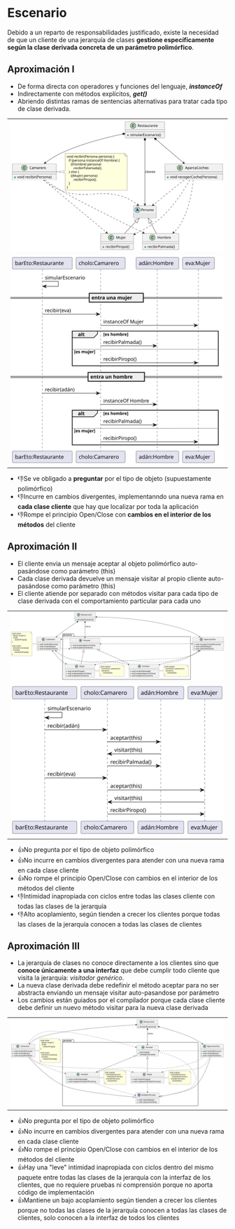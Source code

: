 # Escenario

Debido a un reparto de responsabilidades justificado, existe la necesidad de que un cliente de una jerarquía de clases **gestione específicamente según la clase derivada concreta de un parámetro polimórfico**.

## Aproximación I

- De forma directa con operadores y funciones del lenguaje, ***instanceOf***
- Indirectamente con métodos explícitos, ***get<Tipo>()***
- Abriendo distintas ramas de sentencias alternativas para tratar cada tipo de clase derivada.

||
|:-:|
|![](/images/dd-00-00.svg)
|![](/images/dd-00-01.svg)

- 👎Se ve obligado a **preguntar** por el tipo de objeto (supuestamente polimórfico)
- 👎Incurre en cambios divergentes, implementanndo una nueva rama en **cada clase cliente** que hay que localizar por toda la aplicación
- 👎Rompe el principio Open/Close con **cambios en el interior de los métodos** del cliente

## Aproximación II

- El cliente envia un mensaje aceptar al objeto polimórfico auto-pasándose como parámetro (this)
- Cada clase derivada devuelve un mensaje visitar al propio cliente auto-pasándose como parámetro (this)
- El cliente atiende por separado con métodos visitar para cada tipo de clase derivada con el comportamiento particular para cada uno

||
|:-:|
|![](/images/dd-01-00.svg)|No hace falta preguntar el tipo de objeto
|![](/images/dd-01-01.svg)|No rompe el principio Open/Close

- 👍No pregunta por el tipo de objeto polimórfico
- 👍No incurre en cambios divergentes para atender con una nueva rama en cada clase cliente
- 👍No rompe el principio Open/Close con cambios en el interior de los métodos del cliente
- 👎Intimidad inapropiada con ciclos entre todas las clases cliente con todas las clases de la jerarquía
- 👎Alto acoplamiento, según tienden a crecer los clientes porque todas las clases de la jerarquía conocen a todas las clases de clientes

## Aproximación III

- La jerarquía de clases no conoce directamente a los clientes sino que **conoce únicamente a una interfaz** que debe cumplir todo cliente que visita la jerarquía: *visitador genérico*.
- La nueva clase derivada debe redefinir el método aceptar para no ser abstracta enviando un mensaje visitar auto-pasandose por parámetro
- Los cambios están guiados por el compilador porque cada clase cliente debe definir un nuevo método visitar para la nueva clase derivada

||
|:-:|
|![](/images/dd-02-00.svg)

- 👍No pregunta por el tipo de objeto polimórfico
- 👍No incurre en cambios divergentes para atender con una nueva rama en cada clase cliente
- 👍No rompe el principio Open/Close con cambios en el interior de los métodos del cliente
- 👍Hay una "leve" intimidad inapropiada con ciclos dentro del mismo paquete entre todas las clases de la jerarquía con la interfaz de los clientes, que no requiere pruebas ni comprensión porque no aporta código de implementación
- 👍Mantiene un bajo acoplamiento según tienden a crecer los clientes porque no todas las clases de la jerarquía conocen a todas las clases de clientes, solo conocen a la interfaz de todos los clientes